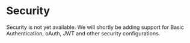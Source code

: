 # Security

Security is not yet available. We will shortly be adding support for Basic Authentication, oAuth, JWT and other security configurations.

